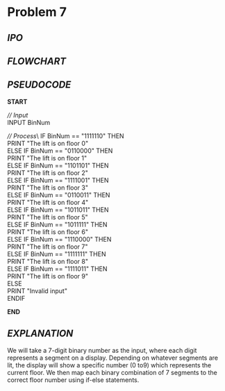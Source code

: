 # Problem 7

## *IPO*

## *FLOWCHART*

## *PSEUDOCODE*

**START**

*// Input*\
INPUT BinNum

*// Process*\ 
IF BinNum == "1111110" THEN\
  PRINT "The lift is on floor 0"\
  ELSE IF BinNum == "0110000" THEN\
    PRINT "The lift is on floor 1"\
  ELSE IF BinNum == "1101101" THEN\
    PRINT "The lift is on floor 2"\
  ELSE IF BinNum == "1111001" THEN\
    PRINT "The lift is on floor 3"\
  ELSE IF BinNum == "0110011" THEN\
    PRINT "The lift is on floor 4"\
  ELSE IF BinNum == "1011011" THEN\
    PRINT "The lift is on floor 5"\
  ELSE IF BinNum == "1011111" THEN\
    PRINT "The lift is on floor 6"\
  ELSE IF BinNum == "1110000" THEN\
    PRINT "The lift is on floor 7"\
  ELSE IF BinNum == "1111111" THEN\
    PRINT "The lift is on floor 8"\
  ELSE IF BinNum == "1111011" THEN\
    PRINT "The lift is on floor 9"\
ELSE\
    PRINT "Invalid input"\
ENDIF
  
**END**

## *EXPLANATION*

We will take a 7-digit binary number as the input, where each digit represents a segment on a display. Depending on whatever segments are lit, the display will show a specific number (0 to9) which represents the current floor. We then map each binary combination of 7 segments to the correct floor number using if-else statements.
